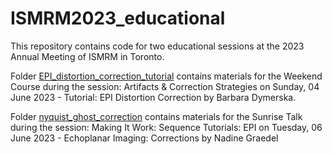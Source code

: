 # ISMRM2023_educational
This repository contains code for two educational sessions at the 2023 Annual Meeting of ISMRM in Toronto.

Folder [EPI_distortion_correction_tutorial](https://github.com/fil-physics/ISMRM2023_educational/tree/main/EPI_distortion_correction_tutorial)
contains materials for the Weekend Course during the session: Artifacts & Correction Strategies on Sunday, 04 June 2023 - Tutorial: EPI Distortion Correction by Barbara Dymerska.

Folder [nyquist_ghost_correction](https://github.com/fil-physics/ISMRM2023_educational/tree/main/nyquist_ghost_correction)
contains materials for the Sunrise Talk during the session: Making It Work: Sequence Tutorials: EPI on Tuesday, 06 June 2023 - Echoplanar Imaging: Corrections by Nadine Graedel
